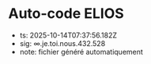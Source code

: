 # Auto-code ELIOS
- ts: 2025-10-14T07:37:56.182Z
- sig: ∞.je.toi.nous.432.528
- note: fichier généré automatiquement